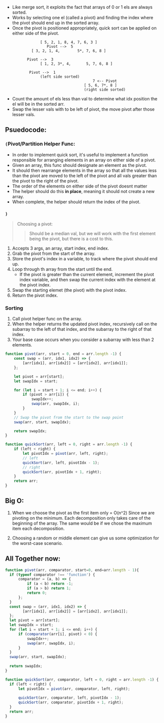 - Like merge sort, it exploits the fact that arrays of 0 or 1 els are always sorted.
- Works by selecting one el (called a pivot) and finding the index where the pivot should end up in the sorted array.
- Once the pivot is positioned appropriately, quick sort can be applied on either side of the pivot.

```
                [ 5, 2, 1, 8, 4, 7, 6, 3 ]
                   Pivot -->  5
            [ 3, 2, 1, 4,        5*, 7, 6, 8 ]

          Pivot -->  3
                [ 1, 2, 3*, 4,       5, 7, 6, 8 ]

           Pivot -->  1
                (left side sorted)
                                        7 <-- Pivot
                                    [ 5, 6, 7*, 8 ]
                                    (right side sorted)
```

- Count the amount of els less than val to determine what idx position the el will be in the sorted arr.
- Swap the lesser vals with to be left of pivot, the move pivot after those lesser vals. 

## Psuedocode:

### `(`Pivot/Partition Helper Func:
- In order to implement quick sort, it's useful to implement a function responsible for arranging elements in an array on either side of a pivot.
- Given an array, this func should designate an element as the pivot.
- It should then rearrange elements in the array so that all the values less than the pivot are moved to the left of the pivot and all vals greater than the pivot to the right of the pivot.
- The order of the elements on either side of the pivot doesnt matter
-  The helper should do this **in place**, meaning it should not create a new array.
- When complete, the helper should return the index of the pivot.
### `)`

> Choosing a pivot:
>> Should be a median val, but we will work with the first element being the pivot, but there is a cost to this.

1. Accepts 3 args, an array, start index, end index.
2. Grab the pivot from the start of the array.
3. Store the pivot's index in a variable, to track where the pivot should end up.
4. Loop through th array from the start until the end.
    - If the pivot is greater than the current element, increment the pivot index variable, and then swap the current index with the element at the pivot index.
5. Swap the starting elemet (the pivot) with the pivot index.
6. Return the pivot index.

### Sorting
1. Call pivot helper func on the array. 
2. When the helper returns the updated pivot index, recursively call on the subarray to the left of that index, and the subarray to the right of that index.
3. Your base case occurs when you consider a subarray with less than 2 elements.


```js
function pivot(arr, start = 0, end = arr.length -1) {
    const swap = (arr, idx1, idx2) => {
        [arr[idx1], arr[idx2]] = [arr[idx2], arr[idx1]];
    };

    let pivot = arr[start];
    let swapIdx = start;

    for (let i = start + 1; i <= end; i++) {
        if (pivot > arr[i]) {
            swapIdx++;
            swap(arr, swapIdx, i);
        }
    }
    // Swap the pivot from the start to the swap point
    swap(arr, start, swapIdx);

    return swapIdx;
}

function quickSort(arr, left = 0, right = arr.length -1) {
    if (left < right) {
        let pivotIdx = pivot(arr, left, right);
        // left
        quickSort(arr, left, pivotIdx - 1);
        // right
        quickSort(arr, pivotIdx + 1, right);
    }
    return arr;
}
```

## Big O: 
1. When we choose the pivot as the first item only = O(n^2)
Since we are pivoting on the minimum. Each decomposition only takes care of the beginning of the array. The same would be if we chose the maximum item each decomposition.

2. Choosing a random or middle element can give us some optimization for the worst-case scenario.

## All Together now: 
```js
function pivot(arr, comparator, start=0, end=arr.length - 1){
  if (typeof comparator !== 'function') {
      comparator = (a, b) => {
          if (a < b) return -1;
          if (a > b) return 1;
          return 0;
      };
  }
  const swap = (arr, idx1, idx2) => {
        [arr[idx1], arr[idx2]] = [arr[idx2], arr[idx1]];
  };
  let pivot = arr[start];
  let swapIdx = start;
  for (let i = start + 1; i <= end; i++) {
      if (comparator(arr[i], pivot) < 0) {
          swapIdx++;
          swap(arr, swapIdx, i);
      }
  }
  swap(arr, start, swapIdx);
  
  return swapIdx;
}

function quickSort(arr, comparator, left = 0, right = arr.length -1) {
  if (left < right) {
      let pivotIdx = pivot(arr, comparator, left, right);
      
      quickSort(arr, comparator, left, pivotIdx - 1);
      quickSort(arr, comparator, pivotIdx + 1, right);
  }
  return arr;
}

```